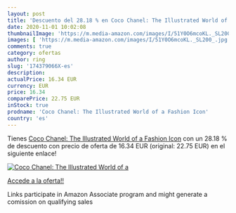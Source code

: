 ```yaml
---
layout: post
title: 'Descuento del 28.18 % en Coco Chanel: The Illustrated World of a '
date: 2020-11-01 10:02:08
thumbnailImage: 'https://m.media-amazon.com/images/I/51Y0O6mcoKL._SL200_.jpg'
images: [ 'https://m.media-amazon.com/images/I/51Y0O6mcoKL._SL200_.jpg' ]
comments: true
category: ofertas
author: ring
slug: '174379066X-es'
description:
actualPrice: 16.34 EUR
currency: EUR
price: 16.34
comparePrice: 22.75 EUR
inStock: true
prodname: 'Coco Chanel: The Illustrated World of a Fashion Icon'
country: 'es'
---
```


Tienes [Coco Chanel: The Illustrated World of a Fashion Icon](https://www.amazon.es/dp/174379066X/?tag=tolees-21) con un 28.18 % de descuento con precio de oferta de 16.34 EUR (original: 22.75 EUR) en el siguiente enlace!

[![Coco Chanel: The Illustrated World of a ](https://m.media-amazon.com/images/I/51Y0O6mcoKL._SL200_.jpg)](https://www.amazon.es/dp/174379066X/?tag=tolees-21)

[Accede a la oferta!!](https://www.amazon.es/dp/174379066X/?tag=tolees-21)

Links participate in Amazon Associate program and might generate a comission on qualifying sales


